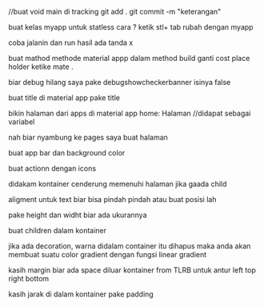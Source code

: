 //buat void main
di tracking git add .
git commit -m
"keterangan"

buat kelas myapp untuk statless
cara ?
ketik stl+ tab
rubah dengan myapp

coba jalanin dan run hasil ada tanda x

buat mathod methode material appp
dalam method build ganti cost place holder ketike mate .

biar debug hilang saya pake debugshowcheckerbanner isinya false

buat title di material app pake title

bikin halaman dari apps di material app
home: Halaman //didapat sebagai variabel

nah biar nyambung ke pages saya buat halaman

buat app bar dan background color

buat actionn dengan icons

didakam kontainer cenderung memenuhi halaman jika gaada child

aligment untuk text biar bisa pindah pindah atau buat posisi lah

pake height dan widht biar ada ukurannya

buat children dalam kontainer

jika ada decoration, warna didalam container itu dihapus
maka anda akan membuat suatu color gradient dengan fungsi linear gradient

kasih margin biar ada space diluar kontainer
from TLRB untuk antur left top right bottom

kasih jarak di dalam kontainer pake padding
